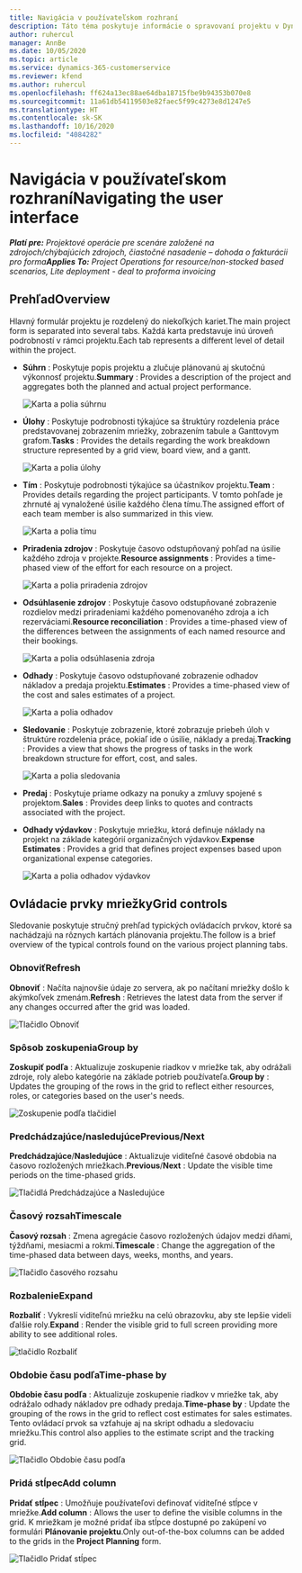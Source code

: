 ```yaml
---
title: Navigácia v používateľskom rozhraní
description: Táto téma poskytuje informácie o spravovaní projektu v Dynamics 365 Project Operations.
author: ruhercul
manager: AnnBe
ms.date: 10/05/2020
ms.topic: article
ms.service: dynamics-365-customerservice
ms.reviewer: kfend
ms.author: ruhercul
ms.openlocfilehash: ff624a13ec88ae64dba18715fbe9b94353b070e8
ms.sourcegitcommit: 11a61db54119503e82faec5f99c4273e8d1247e5
ms.translationtype: HT
ms.contentlocale: sk-SK
ms.lasthandoff: 10/16/2020
ms.locfileid: "4084282"
---
```

# <a name="navigating-the-user-interface"></a><span data-ttu-id="7c356-103">Navigácia v používateľskom rozhraní</span><span class="sxs-lookup"><span data-stu-id="7c356-103">Navigating the user interface</span></span>

<span data-ttu-id="7c356-104">_**Platí pre:** Projektové operácie pre scenáre založené na zdrojoch/chýbajúcich zdrojoch, čiastočné nasadenie – dohoda o fakturácii pro forma_</span><span class="sxs-lookup"><span data-stu-id="7c356-104">_**Applies To:** Project Operations for resource/non-stocked based scenarios, Lite deployment - deal to proforma invoicing_</span></span>

## <a name="overview"></a><span data-ttu-id="7c356-105">Prehľad</span><span class="sxs-lookup"><span data-stu-id="7c356-105">Overview</span></span>

<span data-ttu-id="7c356-106">Hlavný formulár projektu je rozdelený do niekoľkých kariet.</span><span class="sxs-lookup"><span data-stu-id="7c356-106">The main project form is separated into several tabs.</span></span> <span data-ttu-id="7c356-107">Každá karta predstavuje inú úroveň podrobností v rámci projektu.</span><span class="sxs-lookup"><span data-stu-id="7c356-107">Each tab represents a different level of detail within the project.</span></span>

- <span data-ttu-id="7c356-108">**Súhrn** : Poskytuje popis projektu a zlučuje plánovanú aj skutočnú výkonnosť projektu.</span><span class="sxs-lookup"><span data-stu-id="7c356-108">**Summary** : Provides a description of the project and aggregates both the planned and actual project performance.</span></span>

    ![Karta a polia súhrnu](media/navigation7.png)

- <span data-ttu-id="7c356-110">**Úlohy** : Poskytuje podrobnosti týkajúce sa štruktúry rozdelenia práce predstavovanej zobrazením mriežky, zobrazením tabule a Ganttovym grafom.</span><span class="sxs-lookup"><span data-stu-id="7c356-110">**Tasks** : Provides the details regarding the work breakdown structure represented by a grid view, board view, and a gantt.</span></span>

    ![Karta a polia úlohy](media/navigation8.png)

- <span data-ttu-id="7c356-112">**Tím** : Poskytuje podrobnosti týkajúce sa účastníkov projektu.</span><span class="sxs-lookup"><span data-stu-id="7c356-112">**Team** : Provides details regarding the project participants.</span></span> <span data-ttu-id="7c356-113">V tomto pohľade je zhrnuté aj vynaložené úsilie každého člena tímu.</span><span class="sxs-lookup"><span data-stu-id="7c356-113">The assigned effort of each team member is also summarized in this view.</span></span>

    ![Karta a polia tímu](media/navigation9.png)

- <span data-ttu-id="7c356-115">**Priradenia zdrojov** : Poskytuje časovo odstupňovaný pohľad na úsilie každého zdroja v projekte.</span><span class="sxs-lookup"><span data-stu-id="7c356-115">**Resource assignments** : Provides a time-phased view of the effort for each resource on a project.</span></span>

    ![Karta a polia priradenia zdrojov](media/navigation10.png)

- <span data-ttu-id="7c356-117">**Odsúhlasenie zdrojov** : Poskytuje časovo odstupňované zobrazenie rozdielov medzi priradeniami každého pomenovaného zdroja a ich rezerváciami.</span><span class="sxs-lookup"><span data-stu-id="7c356-117">**Resource reconciliation** : Provides a time-phased view of the differences between the assignments of each named resource and their bookings.</span></span>

    ![Karta a polia odsúhlasenia zdroja](media/navigation11.png)

- <span data-ttu-id="7c356-119">**Odhady** : Poskytuje časovo odstupňované zobrazenie odhadov nákladov a predaja projektu.</span><span class="sxs-lookup"><span data-stu-id="7c356-119">**Estimates** : Provides a time-phased view of the cost and sales estimates of a project.</span></span>

    ![Karta a polia odhadov](media/navigation12.png)

- <span data-ttu-id="7c356-121">**Sledovanie** : Poskytuje zobrazenie, ktoré zobrazuje priebeh úloh v štruktúre rozdelenia práce, pokiaľ ide o úsilie, náklady a predaj.</span><span class="sxs-lookup"><span data-stu-id="7c356-121">**Tracking** : Provides a view that shows the progress of tasks in the work breakdown structure for effort, cost, and sales.</span></span>

    ![Karta a polia sledovania](media/navigation13.png)

- <span data-ttu-id="7c356-123">**Predaj** : Poskytuje priame odkazy na ponuky a zmluvy spojené s projektom.</span><span class="sxs-lookup"><span data-stu-id="7c356-123">**Sales** : Provides deep links to quotes and contracts associated with the project.</span></span>

- <span data-ttu-id="7c356-124">**Odhady výdavkov** : Poskytuje mriežku, ktorá definuje náklady na projekt na základe kategórií organizačných výdavkov.</span><span class="sxs-lookup"><span data-stu-id="7c356-124">**Expense Estimates** : Provides a grid that defines project expenses based upon organizational expense categories.</span></span>

    ![Karta a polia odhadov výdavkov](media/navigation14.png)

## <a name="grid-controls"></a><span data-ttu-id="7c356-126">Ovládacie prvky mriežky</span><span class="sxs-lookup"><span data-stu-id="7c356-126">Grid controls</span></span>

<span data-ttu-id="7c356-127">Sledovanie poskytuje stručný prehľad typických ovládacích prvkov, ktoré sa nachádzajú na rôznych kartách plánovania projektu.</span><span class="sxs-lookup"><span data-stu-id="7c356-127">The follow is a brief overview of the typical controls found on the various project planning tabs.</span></span>

### <a name="refresh"></a><span data-ttu-id="7c356-128">Obnoviť</span><span class="sxs-lookup"><span data-stu-id="7c356-128">Refresh</span></span>

<span data-ttu-id="7c356-129">**Obnoviť** : Načíta najnovšie údaje zo servera, ak po načítaní mriežky došlo k akýmkoľvek zmenám.</span><span class="sxs-lookup"><span data-stu-id="7c356-129">**Refresh** : Retrieves the latest data from the server if any changes occurred after the grid was loaded.</span></span>

![Tlačidlo Obnoviť](media/navigation7.png)

### <a name="group-by"></a><span data-ttu-id="7c356-131">Spôsob zoskupenia</span><span class="sxs-lookup"><span data-stu-id="7c356-131">Group by</span></span>

<span data-ttu-id="7c356-132">**Zoskupiť podľa** : Aktualizuje zoskupenie riadkov v mriežke tak, aby odrážali zdroje, roly alebo kategórie na základe potrieb používateľa.</span><span class="sxs-lookup"><span data-stu-id="7c356-132">**Group by** : Updates the grouping of the rows in the grid to reflect either resources, roles, or categories based on the user's needs.</span></span>

![Zoskupenie podľa tlačidiel](media/navigation6.png)

### <a name="previousnext"></a><span data-ttu-id="7c356-134">Predchádzajúce/nasledujúce</span><span class="sxs-lookup"><span data-stu-id="7c356-134">Previous/Next</span></span>

<span data-ttu-id="7c356-135">**Predchádzajúce**/**Nasledujúce** : Aktualizuje viditeľné časové obdobia na časovo rozložených mriežkach.</span><span class="sxs-lookup"><span data-stu-id="7c356-135">**Previous**/**Next** : Update the visible time periods on the time-phased grids.</span></span>

![Tlačidlá Predchádzajúce a Nasledujúce](media/navigation2.png)

### <a name="timescale"></a><span data-ttu-id="7c356-137">Časový rozsah</span><span class="sxs-lookup"><span data-stu-id="7c356-137">Timescale</span></span>

<span data-ttu-id="7c356-138">**Časový rozsah** : Zmena agregácie časovo rozložených údajov medzi dňami, týždňami, mesiacmi a rokmi.</span><span class="sxs-lookup"><span data-stu-id="7c356-138">**Timescale** : Change the aggregation of the time-phased data between days, weeks, months, and years.</span></span>

![Tlačidlo časového rozsahu](media/navigation3.png)

### <a name="expand"></a><span data-ttu-id="7c356-140">Rozbalenie</span><span class="sxs-lookup"><span data-stu-id="7c356-140">Expand</span></span>

<span data-ttu-id="7c356-141">**Rozbaliť** : Vykreslí viditeľnú mriežku na celú obrazovku, aby ste lepšie videli ďalšie roly.</span><span class="sxs-lookup"><span data-stu-id="7c356-141">**Expand** : Render the visible grid to full screen providing more ability to see additional roles.</span></span>

![tlačidlo Rozbaliť](media/navigation4.png)

### <a name="time-phase-by"></a><span data-ttu-id="7c356-143">Obdobie času podľa</span><span class="sxs-lookup"><span data-stu-id="7c356-143">Time-phase by</span></span>

<span data-ttu-id="7c356-144">**Obdobie času podľa** : Aktualizuje zoskupenie riadkov v mriežke tak, aby odrážalo odhady nákladov pre odhady predaja.</span><span class="sxs-lookup"><span data-stu-id="7c356-144">**Time-phase by** : Update the grouping of the rows in the grid to reflect cost estimates for sales estimates.</span></span> <span data-ttu-id="7c356-145">Tento ovládací prvok sa vzťahuje aj na skript odhadu a sledovaciu mriežku.</span><span class="sxs-lookup"><span data-stu-id="7c356-145">This control also applies to the estimate script and the tracking grid.</span></span>

![Tlačidlo Obdobie času podľa](media/navigation0.png)

### <a name="add-column"></a><span data-ttu-id="7c356-147">Pridá stĺpec</span><span class="sxs-lookup"><span data-stu-id="7c356-147">Add column</span></span>

<span data-ttu-id="7c356-148">**Pridať stĺpec** : Umožňuje používateľovi definovať viditeľné stĺpce v mriežke.</span><span class="sxs-lookup"><span data-stu-id="7c356-148">**Add column** : Allows the user to define the visible columns in the grid.</span></span> <span data-ttu-id="7c356-149">K mriežkam je možné pridať iba stĺpce dostupné po zakúpení vo formulári **Plánovanie projektu**.</span><span class="sxs-lookup"><span data-stu-id="7c356-149">Only out-of-the-box columns can be added to the grids in the **Project Planning** form.</span></span>

![Tlačidlo Pridať stĺpec](media/navigation5.png)
